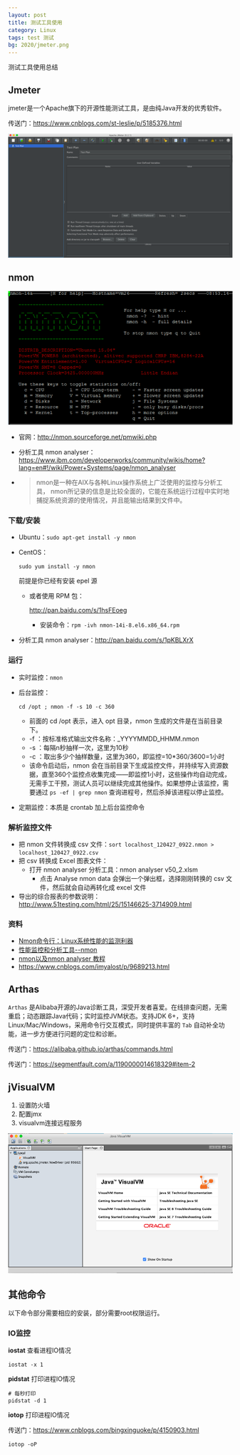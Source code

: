 ```yaml
---
layout: post
title: 测试工具使用
category: Linux
tags: test 测试
bg: 2020/jmeter.png
---
```


测试工具使用总结



## Jmeter

jmeter是一个Apache旗下的开源性能测试工具，是由纯Java开发的优秀软件。

传送门：<https://www.cnblogs.com/st-leslie/p/5185376.html>

![jmeter-1](assets/2020/jmeter-1.png)

## nmon

![nmon](assets/2020/nmon.gif)

- 官网：http://nmon.sourceforge.net/pmwiki.php

- 分析工具 nmon analyser：https://www.ibm.com/developerworks/community/wikis/home?lang=en#!/wiki/Power+Systems/page/nmon_analyser

- > nmon是一种在AIX与各种Linux操作系统上广泛使用的监控与分析工具， nmon所记录的信息是比较全面的，它能在系统运行过程中实时地捕捉系统资源的使用情况，并且能输出结果到文件中。

### 下载/安装

- Ubuntu：`sudo apt-get install -y nmon`

- CentOS：

  ```
  sudo yum install -y nmon
  ```

  前提是你已经有安装 epel 源

  - 或者使用 RPM 包：

    http://pan.baidu.com/s/1hsFEoeg

    - 安装命令：`rpm -ivh nmon-14i-8.el6.x86_64.rpm`

- 分析工具 nmon analyser：http://pan.baidu.com/s/1pKBLXrX

### 运行

- 实时监控：`nmon`

- 后台监控：

  ```
  cd /opt ; nmon -f -s 10 -c 360
  ```

  - 前面的 cd /opt 表示，进入 opt 目录，nmon 生成的文件是在当前目录下。
  - -f ：按标准格式输出文件名称：_YYYYMMDD_HHMM.nmon
  - -s ：每隔n秒抽样一次，这里为10秒
  - -c ：取出多少个抽样数量，这里为360，即监控=10*360/3600=1小时
  - 该命令启动后，nmon 会在当前目录下生成监控文件，并持续写入资源数据，直至360个监控点收集完成——即监控1小时，这些操作均自动完成，无需手工干预，测试人员可以继续完成其他操作。如果想停止该监控，需要通过 `ps -ef | grep nmon` 查询进程号，然后杀掉该进程以停止监控。

- 定期监控：本质是 crontab 加上后台监控命令

### 解析监控文件

- 把 nmon 文件转换成 csv 文件：`sort localhost_120427_0922.nmon > localhost_120427_0922.csv`
- 把 csv 转换成 Excel 图表文件：
  - 打开 nmon analyser 分析工具：nmon analyser v50_2.xlsm
    - 点击 Analyse nmon data 会弹出一个弹出框，选择刚刚转换的 csv 文件，然后就会自动再转化成 excel 文件
- 导出的综合报表的参数说明：http://www.51testing.com/html/25/15146625-3714909.html

### 资料

- [Nmon命令行：Linux系统性能的监测利器](http://os.51cto.com/art/201406/442795.htm)
- [性能监控和分析工具--nmon](http://kumu1988.blog.51cto.com/4075018/1086256)
- [nmon以及nmon analyser 教程](http://www.xuebuyuan.com/1439800.html)
- https://www.cnblogs.com/imyalost/p/9689213.html



## Arthas

`Arthas` 是Alibaba开源的Java诊断工具，深受开发者喜爱。在线排查问题，无需重启；动态跟踪Java代码；实时监控JVM状态。支持JDK 6+，支持Linux/Mac/Windows，采用命令行交互模式，同时提供丰富的 `Tab` 自动补全功能，进一步方便进行问题的定位和诊断。

传送门：<https://alibaba.github.io/arthas/commands.html>

传送门：<https://segmentfault.com/a/1190000014618329#item-2>



## jVisualVM

1. 设置防火墙
2. 配置jmx
3. visualvm连接远程服务

![jvisualvm](assets/2020/jvisualvm.png)



## 其他命令

以下命令部分需要相应的安装，部分需要root权限运行。

### IO监控

**iostat** 查看进程IO情况

```shell
iostat -x 1
```

**pidstat** 打印进程IO情况

```shell
# 每秒打印
pidstat -d 1
```

**iotop** 打印进程IO情况

传送门：<https://www.cnblogs.com/bingxinguoke/p/4150903.html>

```shell
iotop -oP 
```



